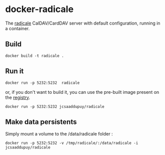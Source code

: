 docker-radicale
===============

The [radicale](http//radicale.org/) CalDAV/CardDAV server with default configuration, running in a container.


Build
------

```
docker build -t radicale .
```

Run it
------

```
docker run -p 5232:5232  radicale
```

or, if you don't want to build it, you can use the pre-built image present on the [registry](https://registry.hub.docker.com/u/jcsaaddupuy/radicale/).

```
docker run -p 5232:5232 jcsaaddupuy/radicale
```


Make data persistents
---------------------

Simply mount a volume to the /data/radicale folder :

```
docker run -p 5232:5232 -v /tmp/radicale/:/data/radicale -i jcsaaddupuy/radicale
```
